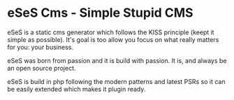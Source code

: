 # eSeS Cms - Simple Stupid CMS

eSeS is a static cms generator which follows the KISS principle (keept it simple as possible). It's goal is too allow you focus on what really matters for you: your business.

eSeS was born from passion and it is build with passion. It is, and always be an open source project.

eSeS is build in php following the modern patterns and latest PSRs so it can be easily extended which makes it plugin ready.
